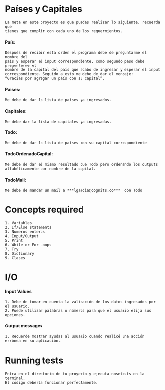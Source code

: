 # Países y Capitales
	La meta en este proyecto es que puedas realizar lo siguiente, recuerda que 
	tienes que cumplir con cada uno de los requermientos.

#### **País:**
	Después de recibir esta orden el programa debe de preguntarme el nombre del 
	país y esperar el input correspondiente, como segundo paso debe preguntarme el 
	nombre de la capital del país que acabo de ingresar y esperar el input 
	correspondiente. Seguido a esto me debe de dar el mensaje:
	“Gracias por agregar un país con su capital”.
 
#### **Paises:**
	Me debe de dar la lista de países ya ingresados.
 
#### **Capitales:**
	Me debe dar la lista de capitales ya ingresadas.
 
#### **Todo:**
	Me debe de dar la lista de países con su capital correspondiente
 
#### **TodoOrdenadoCapital:**
	Me debe de dar el mismo resultado que Todo pero ordenando los outputs
	alfabéticamente por nombre de la capital.
 
#### **TodoMail:**
	Me debe de mandar un mail a ***lgarcia@cognits.co***  con Todo

# Concepts required
	1. Variables
	2. If/Else statements
	3. Numeros enteros
	4. Input/Output
	5. Print
	6. While or For Loops
	7. Try
	8. Dictionary
	9. Clases

# I/O

#### Input Values
	1. Debe de tomar en cuenta la validación de los datos ingresados por el usuario.
	2. Puede utilizar palabras o números para que el usuario elija sus opciones.

#### Output messages
	1. Recuerde mostrar ayudas al usuario cuando realicé una acción errónea en su aplicación.


# Running tests
	Entra en el directorio de tu proyecto y ejecuta nosetests en la terminal. 
	El código debería funcionar perfectamente.

